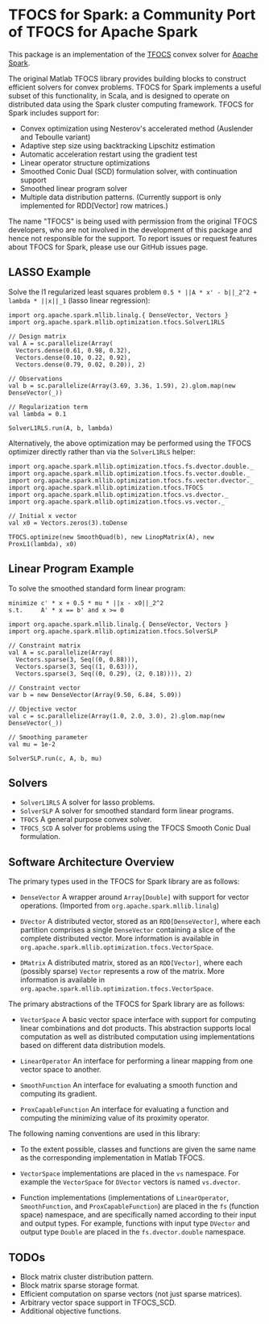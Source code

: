 # TFOCS for Spark: a Community Port of TFOCS for Apache Spark

This package is an implementation of the [TFOCS](http://cvxr.com/tfocs/) convex solver for [Apache
Spark](http://spark.apache.org/).

The original Matlab TFOCS library provides building blocks to construct efficient solvers for convex
problems. TFOCS for Spark implements a useful subset of this functionality, in Scala, and is designed to
operate on distributed data using the Spark cluster computing framework. TFOCS for Spark includes
support for:

* Convex optimization using Nesterov's accelerated method (Auslender and Teboulle variant)
* Adaptive step size using backtracking Lipschitz estimation
* Automatic acceleration restart using the gradient test
* Linear operator structure optimizations
* Smoothed Conic Dual (SCD) formulation solver, with continuation support
* Smoothed linear program solver
* Multiple data distribution patterns. (Currently support is only implemented for RDD[Vector] row
  matrices.)

The name "TFOCS" is being used with permission from the original TFOCS developers, who are not
involved in the development of this package and hence not responsible for the support.
To report issues or request features about TFOCS for Spark, please use our GitHub issues page.


## LASSO Example

Solve the l1 regularized least squares problem `0.5 * ||A * x' - b||_2^2 + lambda * ||x||_1` (lasso
linear regression):

    import org.apache.spark.mllib.linalg.{ DenseVector, Vectors }
    import org.apache.spark.mllib.optimization.tfocs.SolverL1RLS

    // Design matrix
    val A = sc.parallelize(Array(
      Vectors.dense(0.61, 0.98, 0.32),
      Vectors.dense(0.10, 0.22, 0.92),
      Vectors.dense(0.79, 0.02, 0.20)), 2)

    // Observations
    val b = sc.parallelize(Array(3.69, 3.36, 1.59), 2).glom.map(new DenseVector(_))

    // Regularization term
    val lambda = 0.1

    SolverL1RLS.run(A, b, lambda)

Alternatively, the above optimization may be performed using the TFOCS optimizer directly rather
than via the `SolverL1RLS` helper:

    import org.apache.spark.mllib.optimization.tfocs.fs.dvector.double._
    import org.apache.spark.mllib.optimization.tfocs.fs.vector.double._
    import org.apache.spark.mllib.optimization.tfocs.fs.vector.dvector._
    import org.apache.spark.mllib.optimization.tfocs.TFOCS
    import org.apache.spark.mllib.optimization.tfocs.vs.dvector._
    import org.apache.spark.mllib.optimization.tfocs.vs.vector._

    // Initial x vector
    val x0 = Vectors.zeros(3).toDense

    TFOCS.optimize(new SmoothQuad(b), new LinopMatrix(A), new ProxL1(lambda), x0)

## Linear Program Example

To solve the smoothed standard form linear program:

    minimize c' * x + 0.5 * mu * ||x - x0||_2^2
    s.t.     A' * x == b' and x >= 0

<!-- code block break -->

    import org.apache.spark.mllib.linalg.{ DenseVector, Vectors }
    import org.apache.spark.mllib.optimization.tfocs.SolverSLP

    // Constraint matrix
    val A = sc.parallelize(Array(
      Vectors.sparse(3, Seq((0, 0.88))),
      Vectors.sparse(3, Seq((1, 0.63))),
      Vectors.sparse(3, Seq((0, 0.29), (2, 0.18)))), 2)

    // Constraint vector
    var b = new DenseVector(Array(9.50, 6.84, 5.09))

    // Objective vector
    val c = sc.parallelize(Array(1.0, 2.0, 3.0), 2).glom.map(new DenseVector(_))

    // Smoothing parameter
    val mu = 1e-2

    SolverSLP.run(c, A, b, mu)

## Solvers

* `SolverL1RLS` A solver for lasso problems.
* `SolverSLP` A solver for smoothed standard form linear programs.
* `TFOCS` A general purpose convex solver.
* `TFOCS_SCD` A solver for problems using the TFOCS Smooth Conic Dual formulation.

## Software Architecture Overview

The primary types used in the TFOCS for Spark library are as follows:

* `DenseVector` A wrapper around `Array[Double]` with support for vector operations. (Imported
  from `org.apache.spark.mllib.linalg`)

* `DVector` A distributed vector, stored as an `RDD[DenseVector]`, where each partition comprises a
  single `DenseVector` containing a slice of the complete distributed vector. More information is
  available in `org.apache.spark.mllib.optimization.tfocs.VectorSpace`.

* `DMatrix` A distributed matrix, stored as an `RDD[Vector]`, where each (possibly sparse) `Vector`
  represents a row of the matrix. More information is available in
  `org.apache.spark.mllib.optimization.tfocs.VectorSpace`.

The primary abstractions of the TFOCS for Spark library are as follows:

* `VectorSpace` A basic vector space interface with support for computing linear combinations and
  dot products. This abstraction supports local computation as well as distributed computation using
  implementations based on different data distribution models.

* `LinearOperator` An interface for performing a linear mapping from one vector space to another.

* `SmoothFunction` An interface for evaluating a smooth function and computing its gradient.

* `ProxCapableFunction` An interface for evaluating a function and computing the minimizing value
  of its proximity operator.

The following naming conventions are used in this library:

* To the extent possible, classes and functions are given the same name as the corresponding
  implementation in Matlab TFOCS.

* `VectorSpace` implementations are placed in the `vs` namespace. For example the `VectorSpace` for
  `DVector` vectors is named `vs.dvector`.

* Function implementations (implementations of `LinearOperator`, `SmoothFunction`, and
  `ProxCapableFunction`) are placed in the `fs` (function space) namespace, and are specifically
  named according to their input and output types. For example, functions with input type `DVector`
  and output type `Double` are placed in the `fs.dvector.double` namespace.

## TODOs

* Block matrix cluster distribution pattern.
* Block matrix sparse storage format.
* Efficient computation on sparse vectors (not just sparse matrices).
* Arbitrary vector space support in TFOCS_SCD.
* Additional objective functions.
